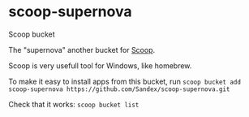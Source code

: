 # scoop-supernova
Scoop bucket

The "supernova" another bucket for [Scoop](http://scoop.sh).

Scoop is very usefull tool for Windows, like homebrew.

To make it easy to install apps from this bucket, run
    `scoop bucket add scoop-supernova https://github.com/Sandex/scoop-supernova.git`
    
Check that it works:
    `scoop bucket list`
